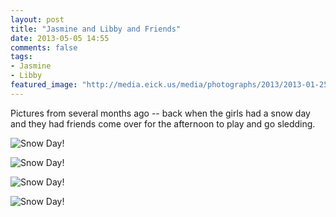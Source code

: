 ```yaml
---
layout: post
title: "Jasmine and Libby and Friends"
date: 2013-05-05 14:55
comments: false
tags: 
- Jasmine
- Libby
featured_image: "http://media.eick.us/media/photographs/2013/2013-01-25/Snow-Day-2013-01-25-at-15-34-48.jpg"
---
```

Pictures from several months ago -- back when the girls had a snow day and they had friends come over for the afternoon to play and go sledding.

![Snow Day!](http://media.eick.us/media/photographs/2013/2013-01-25/Snow-Day-2013-01-25-at-15-34-48.jpg)

![Snow Day!](http://media.eick.us/media/photographs/2013/2013-01-25/Snow-Day-2013-01-25-at-15-35-02.jpg)

![Snow Day!](http://media.eick.us/media/photographs/2013/2013-01-25/Snow-Day-2013-01-25-at-15-35-45.jpg)

![Snow Day!](http://media.eick.us/media/photographs/2013/2013-01-25/Snow-Day-2013-01-25-at-15-36-15.jpg)

